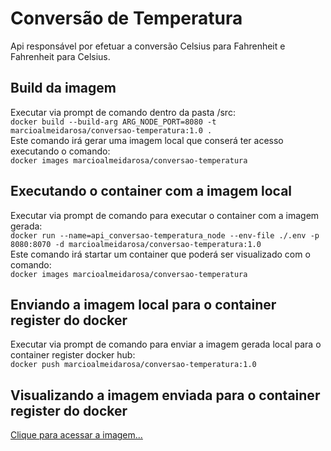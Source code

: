 # Conversão de Temperatura
Api responsável por efetuar a conversão Celsius para Fahrenheit e Fahrenheit para Celsius.

## Build da imagem

Executar via prompt de comando dentro da pasta /src: </br>
`docker build --build-arg ARG_NODE_PORT=8080 -t marcioalmeidarosa/conversao-temperatura:1.0 .`</br>
Este comando irá gerar uma imagem local que conserá ter acesso executando o comando: </br>
`docker images marcioalmeidarosa/conversao-temperatura`

## Executando o container com a imagem local

Executar via prompt de comando para executar o container com a imagem gerada: </br>
`docker run --name=api_conversao-temperatura_node --env-file ./.env -p 8080:8070 -d marcioalmeidarosa/conversao-temperatura:1.0`</br>
Este comando irá startar um container que poderá ser visualizado com o comando: </br>
`docker images marcioalmeidarosa/conversao-temperatura`

## Enviando a imagem local para o container register do docker

Executar via prompt de comando para enviar a imagem gerada local para o container register docker hub: </br>
`docker push marcioalmeidarosa/conversao-temperatura:1.0`</br>

## Visualizando a imagem enviada para o container register do docker
[Clique para acessar a imagem...](https://hub.docker.com/repository/docker/marcioalmeidarosa/conversao-temperatura)